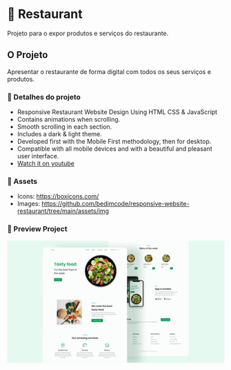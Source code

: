 # 🥗 Restaurant

Projeto para o expor produtos e serviços do restaurante.

## O Projeto

Apresentar o restaurante de forma digital com todos os seus serviços e produtos.

### 📁 Detalhes do projeto  

- Responsive Restaurant Website Design Using HTML CSS & JavaScript
- Contains animations when scrolling.
- Smooth scrolling in each section.
- Includes a dark & light theme.
- Developed first with the Mobile First methodology, then for desktop.
- Compatible with all mobile devices and with a beautiful and pleasant user interface.
- [Watch it on youtube](https://youtu.be/5RIFrZEjURA) 

### 📁 Assets

- Icons: https://boxicons.com/
- Images: https://github.com/bedimcode/responsive-website-restaurant/tree/main/assets/img 

### 📁 Preview Project

![preview project](/preview.png)